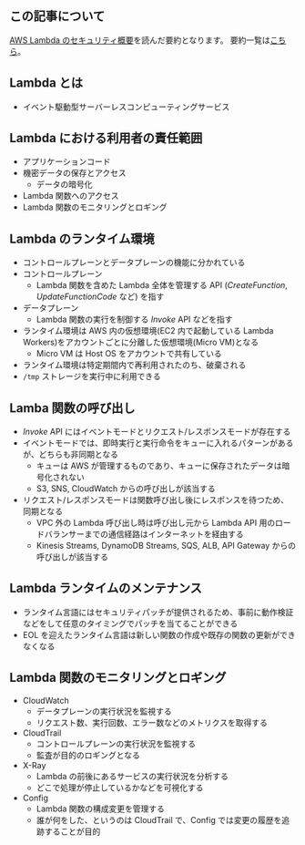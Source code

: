 ## この記事について
[AWS Lambda のセキュリティ概要](https://d1.awsstatic.com/whitepapers/Overview-AWS-Lambda-Security.pdf?did=wp_card&trk=wp_card)を読んだ要約となります。
要約一覧は[こちら](aws_whitepaper.md)。

## Lambda とは
- イベント駆動型サーバーレスコンピューティングサービス

## Lambda における利用者の責任範囲
- アプリケーションコード
- 機密データの保存とアクセス
  - データの暗号化
- Lambda 関数へのアクセス
- Lambda 関数のモニタリングとロギング

## Lambda のランタイム環境
- コントロールプレーンとデータプレーンの機能に分かれている
- コントロールプレーン
  - Lambda 関数を含めた Lambda 全体を管理する API (*CreateFunction*, *UpdateFunctionCode* など) を指す
- データプレーン
  - Lambda 関数の実行を制御する *Invoke* API などを指す
- ランタイム環境は AWS 内の仮想環境(EC2 内で起動している Lambda Workers)をアカウントごとに分離した仮想環境(Micro VM)となる
  - Micro VM は Host OS をアカウントで共有している
- ランタイム環境は特定期間内で再利用されたのち、破棄される
- `/tmp` ストレージを実行中に利用できる

## Lamba 関数の呼び出し
- *Invoke* API にはイベントモードとリクエスト/レスポンスモードが存在する
- イベントモードでは、即時実行と実行命令をキューに入れるパターンがあるが、どちらも非同期となる
  - キューは AWS が管理するものであり、キューに保存されたデータは暗号化されない
  - S3, SNS, CloudWatch からの呼び出しが該当する
- リクエスト/レスポンスモードは関数呼び出し後にレスポンスを待つため、同期となる
  - VPC 外の Lambda 呼び出し時は呼び出し元から Lambda API 用のロードバランサーまでの通信経路はインターネットを経由する
  - Kinesis Streams, DynamoDB Streams, SQS, ALB, API Gateway からの呼び出しが該当する

## Lambda ランタイムのメンテナンス
- ランタイム言語にはセキュリティパッチが提供されるため、事前に動作検証などをして任意のタイミングでパッチを当てることができる
- EOL を迎えたランタイム言語は新しい関数の作成や既存の関数の更新ができなくなる

## Lambda 関数のモニタリングとロギング
- CloudWatch
  - データプレーンの実行状況を監視する
  - リクエスト数、実行回数、エラー数などのメトリクスを取得する
- CloudTrail
  - コントロールプレーンの実行状況を監視する
  - 監査が目的のロギングとなる
- X-Ray
  - Lambda の前後にあるサービスの実行状況を分析する
  - どこで処理が停止しているかなどを可視化する
- Config
  - Lambda 関数の構成変更を管理する
  - 誰が何をした、というのは CloudTrail で、Config では変更の履歴を追跡することが目的
